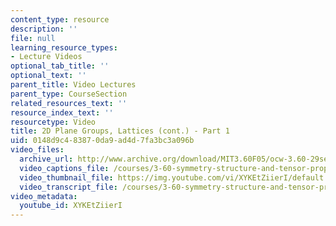```yaml
---
content_type: resource
description: ''
file: null
learning_resource_types:
- Lecture Videos
optional_tab_title: ''
optional_text: ''
parent_title: Video Lectures
parent_type: CourseSection
related_resources_text: ''
resource_index_text: ''
resourcetype: Video
title: 2D Plane Groups, Lattices (cont.) - Part 1
uid: 0148d9c4-8387-0da9-ad4d-7fa3bc3a096b
video_files:
  archive_url: http://www.archive.org/download/MIT3.60F05/ocw-3.60-29sep2005-part1-220k.mp4
  video_captions_file: /courses/3-60-symmetry-structure-and-tensor-properties-of-materials-fall-2005/75b0238efa965969920920c1e7f82b77_XYKEtZiierI.vtt
  video_thumbnail_file: https://img.youtube.com/vi/XYKEtZiierI/default.jpg
  video_transcript_file: /courses/3-60-symmetry-structure-and-tensor-properties-of-materials-fall-2005/767329df4bbb12e2d40951d28b5a1626_XYKEtZiierI.pdf
video_metadata:
  youtube_id: XYKEtZiierI
---
```

